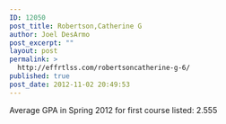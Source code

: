 ```yaml
---
ID: 12050
post_title: Robertson,Catherine G
author: Joel DesArmo
post_excerpt: ""
layout: post
permalink: >
  http://effrtlss.com/robertsoncatherine-g-6/
published: true
post_date: 2012-11-02 20:49:53
---
```

<p>Average GPA in Spring 2012 for first course listed: 2.555</p>